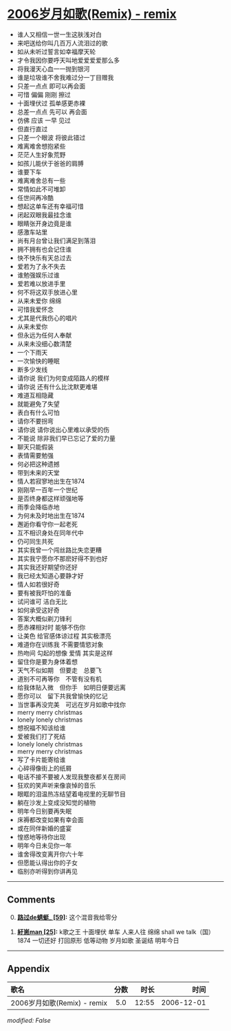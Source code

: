 # [2006岁月如歌(Remix) - remix](https://music.163.com/song?id=65640)

* 谁人又相信一世一生这肤浅对白
* 来吧送给你叫几百万人流泪过的歌
* 如从未听过誓言如幸福摩天轮
* 才令我因你要呼天叫地爱爱爱爱那么多
* 将我漫天心血一一抛到银河
* 谁是垃圾谁不舍我难过分一丁目赠我
* 只差一点点 即可以再会面
* 可惜 偏偏 刚刚 擦过
* 十面埋伏过 孤单感更赤裸
* 总差一点点 先可以 再会面
* 仿佛 应该 一早 见过
* 但直行直过
* 只差一个眼波 将彼此错过
* 难离难舍想抱紧些
* 茫茫人生好象荒野
* 如孩儿能伏于爸爸的肩膊
* 谁要下车
* 难离难舍总有一些
* 常情如此不可堆卸
* 任世间再冷酷
* 想起这单车还有幸福可惜
* 闭起双眼我最挂念谁
* 眼睛张开身边竟是谁
* 感激车站里
* 尚有月台曾让我们满足到落泪
* 拥不拥有也会记住谁
* 快不快乐有天总过去
* 爱若为了永不失去
* 谁勉强娱乐过谁
* 爱若难以放进手里
* 何不将这双手放进心里
* 从来未爱你 绵绵
* 可惜我爱怀念
* 尤其是代我伤心的唱片
* 从来未爱你
* 但永远为任何人奉献
* 从来未没细心数清楚
* 一个下雨天
* 一次愉快的睡眠
* 断多少发线
* 请你说 我们为何变成陌路人的模样
* 请你说 还有什么比沈默更难堪
* 难道互相隐藏
* 就能避免了失望
* 表白有什么可怕
* 请你不要拐弯
* 请你说 请你说出心里难以承受的伤
* 不能说 除非我们早已忘记了爱的力量
* 聊天只能假装
* 表情需要勉强
* 何必把这种遗撼
* 带到未来的天堂
* 情人若寂寥地出生在1874
* 刚刚早一百年一个世纪
* 是否终身都这样顽强地等
* 雨季会降临赤地
* 为何未及时地出生在1874
* 邂逅你看守你一起老死
* 互不相识身处在同年代中
* 仍可同生共死
* 其实我曾一个闯丝路比失恋更糟
* 其实我宁愿你不那麽好得不到也好
* 其实我还好期望你还好
* 我已经太知道心要静才好
* 情人如若很好奇
* 要有被我吓怕的准备
* 试问谁可 洁白无比
* 如何承受这好奇
* 答案大概似剃刀锋利
* 愿赤裸相对时 能够不伤你
* 让美色 给官感体谅过程 其实极漂亮
* 难道你在训练我 不需要情慾对象
* 热吻间 勾起的想像 爱情 其实是这样
* 留住你是要为身体着想
* 天气不似如期　但要走　总要飞
* 道别不可再等你　不管有没有机
* 给我体贴入微　但你手　如明日便要远离
* 愿你可以　留下共我曾愉快的忆记
* 当世事再没完美　可远在岁月如歌中找你
* merry merry christmas
* lonely lonely christmas
* 想祝福不知该给谁
* 爱被我们打了死结
* lonely lonely christmas
* merry merry christmas
* 写了卡片能寄给谁
* 心碎得像街上的纸屑
* 电话不接不要被人发现我整夜都关在房间
* 狂欢的笑声听来像哀悼的音乐
* 眼眶的泪温热冻结望着电视里的无聊节目
* 躺在沙发上变成没知觉的植物
* 明年今日别要再失眠
* 床褥都改变如果有幸会面
* 或在同伴新婚的盛宴
* 惶惑地等待你出现
* 明年今日未见你一年
* 谁舍得改变离开你六十年
* 但愿能认得出你的子女
* 临别亦听得到你讲再见


---

## Comments
0. **[路过de蜻蜓_ \[59\]](https://music.163.com/#/user/home?id=104497266):** 这个混音我给零分

1. **[紆崽man \[25\]](https://music.163.com/#/user/home?id=49227389):** k歌之王 十面埋伏 单车 人来人往 绵绵 shall we talk（国） 1874 一切还好 打回原形 低等动物 岁月如歌 圣诞结 明年今日



---

## Appendix

|歌名|分数|时长|时间|
|:---|:---:|---:|---:|
|2006岁月如歌(Remix) - remix|5.0|12:55|2006-12-01

*modified: False*